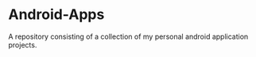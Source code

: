 # Android-Apps

A repository consisting of a collection of my personal android application projects.
